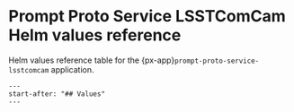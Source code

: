 ```{px-app-values} prompt-proto-service-lsstcomcam
```

# Prompt Proto Service LSSTComCam Helm values reference

Helm values reference table for the {px-app}`prompt-proto-service-lsstcomcam` application.

```{include} ../../../applications/prompt-proto-service-lsstcomcam/README.md
---
start-after: "## Values"
---
```
